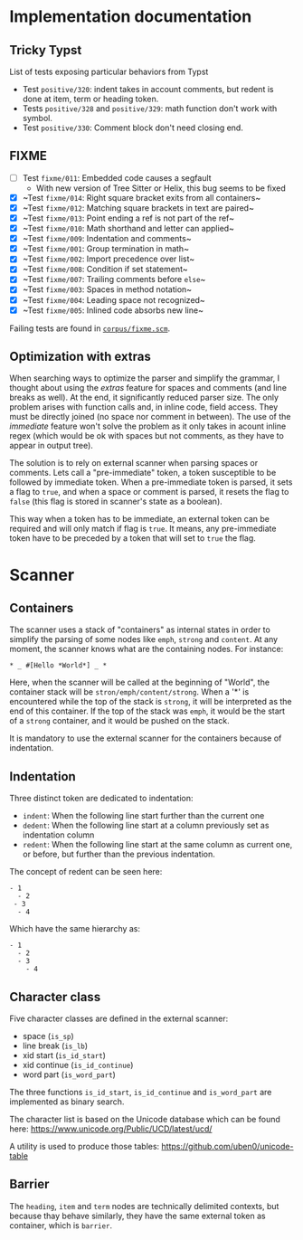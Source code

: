 # Implementation documentation

## Tricky Typst

List of tests exposing particular behaviors from Typst

- Test `positive/320`: indent takes in account comments, but redent is done at item, term or heading token.
- Tests `positive/328` and `positive/329`: math function don't work with symbol.
- Test `positive/330`: Comment block don't need closing end.

## FIXME

- [ ] Test `fixme/011`: Embedded code causes a segfault
  - With new version of Tree Sitter or Helix, this bug seems to be fixed
- [X] ~Test `fixme/014`: Right square bracket exits from all containers~
- [X] ~Test `fixme/012`: Matching square brackets in text are paired~
- [X] ~Test `fixme/013`: Point ending a ref is not part of the ref~
- [X] ~Test `fixme/010`: Math shorthand and letter can applied~
- [X] ~Test `fixme/009`: Indentation and comments~
- [X] ~Test `fixme/001`: Group termination in math~
- [X] ~Test `fixme/002`: Import precedence over list~
- [X] ~Test `fixme/008`: Condition if set statement~
- [X] ~Test `fixme/007`: Trailing comments before `else`~
- [X] ~Test `fixme/003`: Spaces in method notation~
- [X] ~Test `fixme/004`: Leading space not recognized~
- [X] ~Test `fixme/005`: Inlined code absorbs new line~

Failing tests are found in [`corpus/fixme.scm`](https://github.com/uben0/tree-sitter-typst/blob/master/corpus/fixme.scm).

## Optimization with extras

When searching ways to optimize the parser and simplify the grammar, I thought about using the *extras* feature for spaces and comments (and line breaks as well). At the end, it significantly reduced parser size. The only problem arises with function calls and, in inline code, field access. They must be directly joined (no space nor comment in between). The use of the *immediate* feature won't solve the problem as it only takes in acount inline regex (which would be ok with spaces but not comments, as they have to appear in output tree).

The solution is to rely on external scanner when parsing spaces or comments. Lets call a "pre-immediate" token, a token susceptible to be followed by immediate token. When a pre-immediate token is parsed, it sets a flag to `true`, and when a space or comment is parsed, it resets the flag to `false` (this flag is stored in scanner's state as a boolean).

This way when a token has to be immediate, an external token can be required and will only match if flag is `true`. It means, any pre-immediate token have to be preceded by a token that will set to `true` the flag.

# Scanner

## Containers

The scanner uses a stack of "containers" as internal states in order to simplify the parsing of some nodes like `emph`, `strong` and `content`. At any moment, the scanner knows what are the containing nodes. For instance:

```typst
* _ #[Hello *World*] _ *
```

Here, when the scanner will be called at the beginning of "World", the container stack will be `stron/emph/content/strong`. When a '*' is encountered while the top of the stack is `strong`, it will be interpreted as the end of this container. If the top of the stack was `emph`, it would be the start of a `strong` container, and it would be pushed on the stack.

It is mandatory to use the external scanner for the containers because of indentation.

## Indentation

Three distinct token are dedicated to indentation:

- `indent`: When the following line start further than the current one
- `dedent`: When the following line start at a column previously set as indentation column
- `redent`: When the following line start at the same column as current one, or before, but further than the previous indentation.

The concept of redent can be seen here:
```typst
- 1
  - 2
 - 3
  - 4
```
Which have the same hierarchy as:
```typst
- 1
  - 2
  - 3
    - 4
```

## Character class

Five character classes are defined in the external scanner:

- space (`is_sp`)
- line break (`is_lb`)
- xid start (`is_id_start`)
- xid continue (`is_id_continue`)
- word part (`is_word_part`)

The three functions `is_id_start`, `is_id_continue` and `is_word_part` are implemented as binary search.

The character list is based on the Unicode database which can be found here: https://www.unicode.org/Public/UCD/latest/ucd/

A utility is used to produce those tables: https://github.com/uben0/unicode-table

## Barrier

The `heading`, `item` and `term` nodes are technically delimited contexts, but because thay behave similarly, they have the same external token as container, which is `barrier`.
